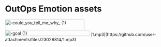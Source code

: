 # OutOps Emotion assets
<img width="262" height="35" alt="-could_you_tell_me_why_   (1)" src="https://github.com/user-attachments/assets/d0c71841-eec8-4608-8c19-444e0ef06a4c" />
<img width="279" height="20" alt="-goal (1)" src="https://github.com/user-attachments/assets/1510583b-2a14-460e-9b8c-f7e813aa8eea" />
[1.mp3](https://github.com/user-attachments/files/23028814/1.mp3)
